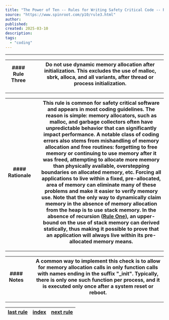 ```yaml
---
title: "The Power of Ten -- Rules for Writing Safety Critical Code -- Rule Three"
source: "https://www.spinroot.com/p10/rule3.html"
author:
published:
created: 2025-03-10
description:
tags:
  - "coding"
---
```

---

| #### Rule Three |  | Do not use dynamic memory allocation after initialization.  This excludes the use of malloc, sbrk, alloca, and all variants, after thread or process initialization. |
| --- | --- | --- |

---

| #### Rationale |  | This rule is common for safety critical software and appears in most coding guidelines. The reason is simple: memory allocators, such as malloc, and garbage collectors often have unpredictable behavior that can significantly impact performance. A notable class of coding errors also stems from mishandling of memory allocation and free routines: forgetting to free memory or continuing to use memory after it was freed, attempting to allocate more memory than physically available, overstepping boundaries on allocated memory, etc. Forcing all applications to live within a fixed, pre-allocated, area of memory can eliminate many of these problems and make it easier to verify memory use. Note that the only way to dynamically claim memory in the absence of memory allocation from the heap is to use stack memory. In the absence of recursion ([Rule One](https://www.spinroot.com/p10/rule1.html)), an upper-bound on the use of stack memory can derived statically, thus making it possible to prove that an application will always live within its pre-allocated memory means. |
| --- | --- | --- |

---

| #### Notes |  | A common way to implement this check is to allow for memory allocation calls in only function calls with names ending in the suffix "\_init". Typically, there is only one such function per process, and it is executed only once after a system reset or reboot. |
| --- | --- | --- |

---

| [last rule](https://www.spinroot.com/p10/rule2.html) | [index](https://www.spinroot.com/p10/index.html) | [next rule](https://www.spinroot.com/p10/rule4.html) |
| --- | --- | --- |